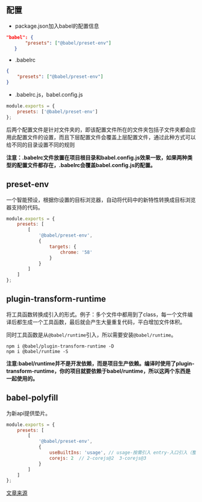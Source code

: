 ## 配置
- package.json加入babel的配置信息
```json
"babel": {
       "presets": ["@babel/preset-env"]
   }
```
- .babelrc
```json
{
    "presets": ["@babel/preset-env"]
}
```
- .babelrc.js，babel.config.js
```js
module.exports = {
    presets: ['@babel/preset-env']
};
```
后两个配置文件是针对文件夹的，即该配置文件所在的文件夹包括子文件夹都会应用此配置文件的设置，而且下层配置文件会覆盖上层配置文件，通过此种方式可以给不同的目录设置不同的规则

**注意：.babelrc文件放置在项目根目录和babel.config.js效果一致，如果两种类型的配置文件都存在，.babelrc会覆盖babel.config.js的配置。**

## preset-env

一个智能预设，根据你设置的目标浏览器，自动将代码中的新特性转换成目标浏览器支持的代码。
```js
module.exports = {
    presets: [
        [
            '@babel/preset-env',
            {
                targets: {
                    chrome: '58'
                }
            }
        ]
    ]
};

```

## plugin-transform-runtime

将工具函数转换成引入的形式。例子：多个文件中都用到了class，每一个文件编译后都生成一个工具函数，最后就会产生大量重复代码，平白增加文件体积。

同时工具函数是从`@babel/runtime`引入，所以需要安装`@babel/runtime`。
```
npm i @babel/plugin-transform-runtime -D
npm i @babel/runtime -S
```

**注意:babel/runtime并不是开发依赖，而是项目生产依赖。编译时使用了plugin-transform-runtime，你的项目就要依赖于babel/runtime，所以这两个东西是一起使用的。**

## babel-polyfill
为新api提供垫片。
```js
module.exports = {
    presets: [
        [
            '@babel/preset-env',
            {
                useBuiltIns: 'usage', // usage-按需引入 entry-入口引入（整体引入） false-不引入polyfill
                corejs: 2  // 2-corejs@2  3-corejs@3
            }
        ]
    ]
};

```

[文章来源](https://juejin.im/post/5cf45f9f5188254032204df1)